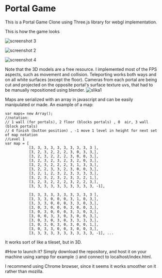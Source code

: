 # Portal Game
This is a Portal Game Clone using Three.js library for webgl implementation. 

This is how the game looks

![screenshot 3](https://cloud.githubusercontent.com/assets/17611529/20304567/43ea4ac2-ab31-11e6-987e-6e7197822939.png)

![screenshot 2](https://cloud.githubusercontent.com/assets/17611529/20304574/4f50a852-ab31-11e6-97d2-1befc7c203ca.png)

![screenshot 4](https://cloud.githubusercontent.com/assets/17611529/20304580/564ccda2-ab31-11e6-8d4e-42108fe8b65d.png)

Note that the 3D models are a free resource.
I implemented most of the FPS aspects, such as movement and collision. Teleporting works both ways and on all white surfaces (except the floor). Cameras from each portal are being cut and projected on the opposite portal's surface texture uvs, that had to be manually repositioned using blender.
![slika1](https://cloud.githubusercontent.com/assets/17611529/20304762/52a1795e-ab32-11e6-9087-8f92feb513c1.png)

Maps are serialized with an array in javascript and can be easily manipulated or made. An example of a map:
```
var maps= new Array();
//notation:
// 1 wall (for portals), 2 floor (blocks portals) , 0  air, 3 wall (block portals)
// 4 finish (button position) , -1 move 1 level in height for next set of map notation
//Level 1 
var map = [
           [3, 3, 3, 3, 3, 3, 3, 3, 3, 3 ],
           [3, 2, 3, 2, 2, 2, 3, 0, 3, 3,], 
           [3, 2, 3, 2, 2, 2, 3, 0, 0, 3,],
           [3, 2, 3, 2, 3, 2, 3, 2, 0, 3,], 
           [3, 2, 3, 2, 2, 2, 3, 1, 3, 3,], 
           [3, 2, 2, 3, 3, 2, 3, 0, 0, 3,], 
           [3, 2, 1, 2, 3, 2, 3, 3, 3, 3,], 
           [3, 2, 3, 2, 3, 2, 3, 3, 2, 1,], 
           [3, 2, 3, 2, 2, 2, 3, 2, 2, 3,], 
           [3, 3, 3, 3, 3, 3, 3, 3, 3, 3, -1],

           [3, 3, 3, 3, 3, 3, 3, 3, 3, 3 ],
           [3, 3, 3, 0, 0, 0, 3, 1, 0, 3,], 
           [3, 3, 3, 0, 0, 0, 3, 3, 0, 3,],
           [3, 0, 3, 0, 0, 0, 3, 0, 0, 3,], 
           [3, 0, 3, 0, 0, 0, 3, 3, 0, 3,], 
           [3, 0, 0, 3, 3, 0, 3, 0, 0, 3,], 
           [3, 0, 3, 0, 3, 0, 3, 3, 3, 3,], 
           [3, 0, 3, 0, 3, 0, 3, 0, 0, 1,], 
           [3, 0, 3, 3, 0, 0, 3, 0, 0, 3,], 
           [3, 3, 3, 3, 3, 3, 3, 3, 3, 3, -1], ...
```
It works sort of like a tileset, but in 3D.

#How to launch it?
Simply download the repository, and host it on your machine using xampp for example :) and connect to localhost/index.html.

I recommend using Chrome browser, since it seems it works smoother on it rather than mozilla.
